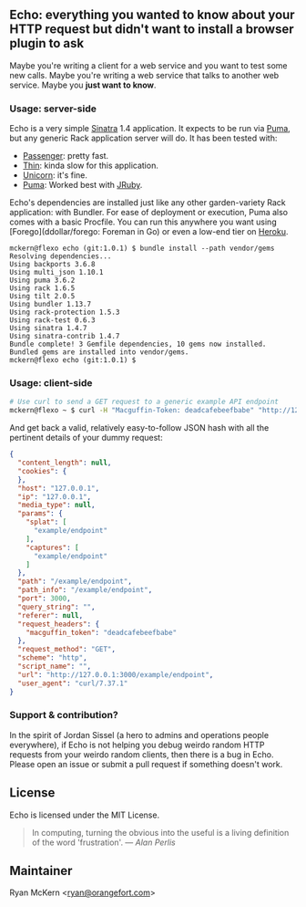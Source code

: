 ## Echo: everything you wanted to know about your HTTP request but didn't want to install a browser plugin to ask

Maybe you're writing a client for a web service and you want to test some new calls. Maybe you're writing a web service that talks to another web service. Maybe you **just want to know**.

### Usage: server-side

Echo is a very simple [Sinatra](http://www.sinatrarb.com) 1.4 application. It expects to be run via
[Puma](https://github.com/puma/puma), but any generic Rack application server will do. It has been tested with:

  - [Passenger](https://www.phusionpassenger.com): pretty fast.
  - [Thin](https://github.com/macournoyer/thin): kinda slow for this application.
  - [Unicorn](https://bogomips.org/unicorn/): it's fine.
  - [Puma](https://github.com/puma/puma): Worked best with [JRuby](http://jruby.org).

Echo's dependencies are installed just like any other garden-variety Rack application: with Bundler.
For ease of deployment or execution, Puma also comes with a basic Procfile. You can run this anywhere you want using [Forego](ddollar/forego: Foreman in Go) or even a low-end tier on [Heroku](https://www.heroku.com).

```
mckern@flexo echo (git:1.0.1) $ bundle install --path vendor/gems
Resolving dependencies...
Using backports 3.6.8
Using multi_json 1.10.1
Using puma 3.6.2
Using rack 1.6.5
Using tilt 2.0.5
Using bundler 1.13.7
Using rack-protection 1.5.3
Using rack-test 0.6.3
Using sinatra 1.4.7
Using sinatra-contrib 1.4.7
Bundle complete! 3 Gemfile dependencies, 10 gems now installed.
Bundled gems are installed into vendor/gems.
mckern@flexo echo (git:1.0.1) $ 
```

### Usage: client-side

```bash
# Use curl to send a GET request to a generic example API endpoint
mckern@flexo ~ $ curl -H "Macguffin-Token: deadcafebeefbabe" "http://127.0.0.1:3000/example/endpoint"
```

And get back a valid, relatively easy-to-follow JSON hash with all the pertinent details
of your dummy request:

```json
{
  "content_length": null,
  "cookies": {
  },
  "host": "127.0.0.1",
  "ip": "127.0.0.1",
  "media_type": null,
  "params": {
    "splat": [
      "example/endpoint"
    ],
    "captures": [
      "example/endpoint"
    ]
  },
  "path": "/example/endpoint",
  "path_info": "/example/endpoint",
  "port": 3000,
  "query_string": "",
  "referer": null,
  "request_headers": {
    "macguffin_token": "deadcafebeefbabe"
  },
  "request_method": "GET",
  "scheme": "http",
  "script_name": "",
  "url": "http://127.0.0.1:3000/example/endpoint",
  "user_agent": "curl/7.37.1"
}
```

### Support & contribution?

In the spirit of Jordan Sissel (a hero to admins and operations people everywhere), if Echo is not helping you debug weirdo random HTTP requests from your weirdo random clients, then there is a bug in Echo. Please open an issue or submit a pull request if something doesn't work.

## License

Echo is licensed under the MIT License.

> In computing, turning the obvious into the useful is a 
> living definition of the word 'frustration'. 
>    &#8213; <cite>Alan Perlis</cite>

## Maintainer

Ryan McKern &lt;ryan@orangefort.com&gt;
